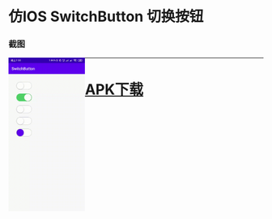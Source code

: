 # 仿IOS SwitchButton 切换按钮

### 截图
<img src="picture/screenshot.gif" alt="图片替换文本" width="30%" align="left"/>

---

# <a href="/apk/app-debug.apk" alt="APK下载">APK下载</a>
